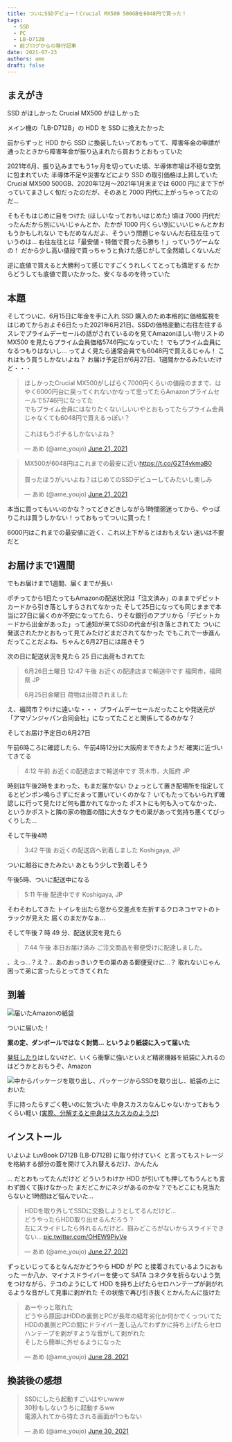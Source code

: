 ```yaml
---
title: ついにSSDデビュー！Crucial MX500 500GBを6048円で買った！
tags:
  - SSD
  - PC
  - LB-D712B
  - 前ブログからの移行記事
date: 2021-07-23
authors: ame
draft: false
---
```


## まえがき

SSD がほしかった
Crucial MX500 がほしかった

メイン機の「LB-D712B」の HDD を SSD に換えたかった

前からずっと HDD から SSD に換装したいっておもってて、障害年金の申請が通ったときから障害年金が振り込まれたら買おうとおもっていた

2021年6月、振り込みまでもう1ヶ月を切っていた頃、半導体市場は不穏な空気に包まれていた
半導体不足や災害などにより SSD の取引価格は上昇していた
Crucial MX500 500GB、2020年12月〜2021年1月末までは 6000 円にまで下がっていてまさしく旬だったのだが、そのあと 7000 円代に上がっちゃってたのだ…

そもそもはじめに目をつけた (ほしいなっておもいはじめた) 頃は 7000 円代だったんだから別にいいじゃんとか、たかが 1000 円くらい別にいいじゃんとかおもうかもしれない
でもだめなんだよ、そういう問題じゃないんだ右往左往っていうのは…
右往左往とは「最安値・特価で買ったら勝ち！」っていうゲームなの！
だから少し高い値段で買っちゃうと負けた感じがして全然嬉しくないんだ

逆に底値で買えると大勝利って感じですごくうれしくてとっても満足する
だからどうしても底値で買いたかった、安くなるのを待っていた

## 本題

そしてついに、6月15日に年金を手に入れ SSD 購入のため本格的に価格監視をはじめてからおよそ6日たった2021年6月21日、SSDの価格変動に右往左往するスレでプライムデーセールの話がされているのを見てAmazonほしい物リストの MX500 を見たらプライム会員価格5746円になっていた！
でもプライム会員になるつもりはないし…
ってよく見たら通常会員でも6048円で買えるじゃん！
これはもう買うしかないよね？
お届け予定日が6月27日、1週間かかるみたいだけど・・・

<blockquote class="twitter-tweet" data-media-max-width="560"><p lang="ja" dir="ltr">ほしかったCrucial MX500がしばらく7000円くらいの値段のままで、はやく6000円台に戻ってくれないかなって思ってたらAmazonプライムセールで5746円になってた<br>でもプライム会員にはなりたくないしいいやとおもってたらプライム会員じゃなくても6048円で買えるっぽい？<br><br>これはもうポチるしかないよね？</p>&mdash; あめ (@ame_youjo) <a href="https://twitter.com/ame_youjo/status/1406897697810911235?ref_src=twsrc%5Etfw">June 21, 2021</a></blockquote> <script async src="https://platform.twitter.com/widgets.js" charset="utf-8"></script>

<blockquote class="twitter-tweet" data-media-max-width="560"><p lang="ja" dir="ltr">MX500が6048円はこれまでの最安に近い<a href="https://t.co/G2T4ykmaB0">https://t.co/G2T4ykmaB0</a><br><br>買ったほうがいいよね？はじめてのSSDデビューしてみたいし楽しみ</p>&mdash; あめ (@ame_youjo) <a href="https://twitter.com/ame_youjo/status/1406898711884566534?ref_src=twsrc%5Etfw">June 21, 2021</a></blockquote> <script async src="https://platform.twitter.com/widgets.js" charset="utf-8"></script>

本当に買ってもいいのかな？ってどきどきしながら1時間弱迷ってから、やっぱりこれは買うしかない！っておもってついに買った！

6000円はこれまでの最安値に近く、これ以上下がるとはおもえない
迷いは不要だと

## お届けまで1週間

でもお届けまで1週間、届くまでが長い

ポチってから1日たってもAmazonの配送状況は「注文済み」のままでデビットカードから引き落としすらされてなかった
そして25日になっても同じままで本当に27日に届くのか不安になってたら、りそな銀行のアプリから「デビットカードから出金があった」って通知が来てSSDの代金が引き落とされてた
ついに発送されたかとおもって見てみたけどまだされてなかった
でもこれで一歩進んだってことだよね、ちゃんと6月27日には届きそう

次の日に配送状況を見たら 25 日に出荷もされてた

> 6月26日土曜日
> 12:47 午後
> お近くの配達店まで輸送中です
> 福岡市，福岡県 JP
> 
> 6月25日金曜日
> 荷物は出荷されました

え、福岡市？やけに遠いな・・・
プライムデーセールだったことや発送元が「アマゾンジャパン合同会社」になってたことと関係してるのかな？

そしてお届け予定日の6月27日

午前6時ころに確認したら、午前4時12分に大阪府まできたようだ
確実に近づいてきてる

> 4:12 午前
> お近くの配達店まで輸送中です
> 茨木市，大阪府 JP

時刻は午後2時をまわった、もまだ届かない
ひょっとして置き配場所を指定してるとピンポン鳴らさずにだまって置いていくのかな？
いてもたってもいられず確認しに行って見たけど何も置かれてなかった
ポストにも何も入ってなかった、というかポストと隣の家の物置の間に大きなクモの巣があって気持ち悪くてびっくりした…

そして午後4時

> 3:42 午後
> お近くの配送店へ到着しました
> Koshigaya, JP

ついに越谷にきたみたい
あともう少しで到着しそう

午後5時、ついに配送中になる

> 5:11 午後
> 配達中です
> Koshigaya, JP

そわそわしてきた
トイレを出たら窓から交差点を左折するクロネコヤマトのトラックが見えた
届くのまだかなぁ…

そして午後 7 時 49 分、配送状況を見たら

> 7:44 午後
> 本日お届け済み
> ご注文商品を郵便受けに配達しました。

、えっ…？え？…
あのおっきいクモの巣のある郵便受けに…？
取れないじゃん
困って弟に言ったらとってきてくれた

## 到着

![届いたAmazonの紙袋](./紙袋.jxl)

ついに届いた！

**案の定、ダンボールではなく封筒… というより紙袋に入って届いた**

[発狂したり](docs/狂うシャル)はしないけど、いくら衝撃に強いといえど精密機器を紙袋に入れるのはどうかとおもうぞ、Amazon

![中からパッケージを取り出し、パッケージからSSDを取り出し、紙袋の上においた](./中身.jxl)

手に持ったらすごく軽いのに気づいた
中身スカスカなんじゃないかっておもうくらい軽い
[(実際、分解すると中身はスカスカのようだ)](https://bbs.kakaku.com/bbs/K0001028334/SortID=23898650/)

## インストール

いよいよ LuvBook D712B (LB-D712B) に取り付けていく
と言ってもストレージを格納する部分の蓋を開けて入れ替えるだけ、かんたん

… だとおもってたんだけど
どういうわけか HDD が引いても押してもうんとも言わず固くて抜けなかった
まだどこかにネジがあるのかな？でもどこにも見当たらないと1時間ほど悩んでいた…

<blockquote class="twitter-tweet" data-media-max-width="560"><p lang="ja" dir="ltr">HDDを取り外してSSDに交換しようとしてるんだけど…<br>どうやったらHDD取り出せるんだろう？<br>左にスライドしたら外れるんだけど、掴みどころがないからスライドできない… <a href="https://t.co/OHEW9PiyVe">pic.twitter.com/OHEW9PiyVe</a></p>&mdash; あめ (@ame_youjo) <a href="https://twitter.com/ame_youjo/status/1409294311452135427?ref_src=twsrc%5Etfw">June 27, 2021</a></blockquote> <script async src="https://platform.twitter.com/widgets.js" charset="utf-8"></script>

ずっといじってるとなんだかどうやら HDD が PC と接着されているようにおもった
一か八か、マイナスドライバーを使って SATA コネクタを折らないよう気をつけながら、テコのようにして HDD を持ち上げたらセロハンテープが剥がれるような音がして見事に剥がれた
その状態で再び引き抜くとかんたんに抜けた

<blockquote class="twitter-tweet" data-media-max-width="560"><p lang="ja" dir="ltr">あーやっと取れた<br>どうやら原因はHDDの裏側とPCが長年の経年劣化か何かでくっついてた<br>HDDの裏側とPCの間にドライバー差し込んでわずかに持ち上げたらセロハンテープを剥がすような音がして剥がれた<br>そしたら簡単に外せるようになった</p>&mdash; あめ (@ame_youjo) <a href="https://twitter.com/ame_youjo/status/1409307512067661826?ref_src=twsrc%5Etfw">June 28, 2021</a></blockquote> <script async src="https://platform.twitter.com/widgets.js" charset="utf-8"></script>

## 換装後の感想

<blockquote class="twitter-tweet" data-media-max-width="560"><p lang="ja" dir="ltr">SSDにしたら起動すごいはやいwww<br>30秒もしないうちに起動するww<br>電源入れてから待たされる画面が1つもない</p>&mdash; あめ (@ame_youjo) <a href="https://twitter.com/ame_youjo/status/1410121081189396482?ref_src=twsrc%5Etfw">June 30, 2021</a></blockquote> <script async src="https://platform.twitter.com/widgets.js" charset="utf-8"></script>
